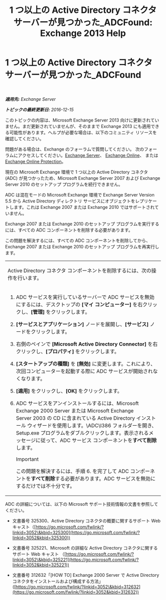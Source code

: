 ﻿---
title: '1 つ以上の Active Directory コネクタ サーバーが見つかった_ADCFound: Exchange 2013 Help'
TOCTitle: 1 つ以上の Active Directory コネクタ サーバーが見つかった_ADCFound
ms:assetid: a874f51f-09a2-4a76-9695-d61fb1ee6c1c
ms:mtpsurl: https://technet.microsoft.com/ja-jp/library/ms.exch.setupreadiness.adcfound(v=EXCHG.150)
ms:contentKeyID: 48269889
ms.date: 04/24/2018
mtps_version: v=EXCHG.150
ms.translationtype: HT
---

# 1 つ以上の Active Directory コネクタ サーバーが見つかった\_ADCFound

 

_**適用先:** Exchange Server_

_**トピックの最終更新日:** 2016-12-15_

このトピックの内容は、Microsoft Exchange Server 2013 向けに更新されていません。まだ更新されていませんが、そのままで Exchange 2013 にも適用できる可能性があります。ヘルプが必要な場合は、以下のコミュニティ リソースを確認してください。

問題がある場合は、Exchange のフォーラムで質問してください。 次のフォーラムにアクセスしてください。[Exchange Server](https://go.microsoft.com/fwlink/p/?linkid=60612)、 [Exchange Online](https://go.microsoft.com/fwlink/p/?linkid=267542)、 または [Exchange Online Protection](https://go.microsoft.com/fwlink/p/?linkid=285351)。

現在の Microsoft Exchange 環境で 1 つ以上の Active Directory コネクタ (ADC) が見つかったため、Microsoft Exchange Server 2007 および Exchange Server 2010 のセットアップ プログラムを続行できません。

ADC は混在モードの Microsoft Exchange 環境で Exchange Server Version 5.5 から Active Directory ディレクトリ サービスにオブジェクトをレプリケートします。これは Exchange 2007 または Exchange 2010 ではサポートされていません。

Exchange 2007 または Exchange 2010 のセットアップ プログラムを実行するには、すべての ADC コンポーネントを削除する必要があります。

この問題を解決するには、すべての ADC コンポーネントを削除してから、Exchange 2007 または Exchange 2010 のセットアップ プログラムを再実行します。


<table>
<colgroup>
<col style="width: 100%" />
</colgroup>
<tbody>
<tr class="odd">
<td><p>Active Directory コネクタ コンポーネントを削除するには、次の操作を行います。</p></td>
</tr>
<tr class="even">
<td><ol>
<li><p>ADC サービスを実行しているサーバーで ADC サービスを無効にするには、デスクトップの <strong>[マイ コンピューター]</strong> を右クリックし、<strong>[管理]</strong> をクリックします。</p></li>
<li><p><strong>[サービスとアプリケーション]</strong> ノードを展開し、<strong>[サービス]</strong> ノードをクリックします。</p></li>
<li><p>右側のペインで <strong>[Microsoft Active Directory Connector]</strong> を右クリックし、<strong>[プロパティ]</strong> をクリックします。</p></li>
<li><p><strong>[スタートアップの種類]</strong> を <strong>[無効]</strong> に変更します。これにより、次回コンピューターを起動する際に ADC サービスが開始されなくなります。</p></li>
<li><p><strong>[適用]</strong> をクリックし、<strong>[OK]</strong> をクリックします。</p></li>
<li><p>ADC サービスをアンインストールするには、Microsoft Exchange 2000 Server または Microsoft Exchange Server 2003 の CD に含まれている Active Directory インストール ウィザードを使用します。\ADC\I386 フォルダーを開き、Setup.exe プログラムをダブルクリックします。表示されるメッセージに従って、ADC サービス コンポーネントを<strong>すべて削除</strong>します。</p>

> [!IMPORTANT]
> この問題を解決するには、手順 6. を完了して ADC コンポーネントを<STRONG>すべて削除</STRONG>する必要があります。ADC サービスを無効にするだけでは不十分です。


</li>
</ol></td>
</tr>
</tbody>
</table>


ADC の詳細については、以下の Microsoft サポート技術情報の文書を参照してください。

  - 文書番号 325300、Active Directory コネクタの概要に関するサポート Web キャスト（[https://go.microsoft.com/fwlink/?linkid=3052\&kbid=325300](https://go.microsoft.com/fwlink/?linkid=3052&kbid=325300))

  - 文書番号 325221、Microsoft の詳細な Active Directory コネクタに関するサポート Web キャスト （[https://go.microsoft.com/fwlink/?linkid=3052\&kbid=325221](https://go.microsoft.com/fwlink/?linkid=3052&kbid=325221))

  - 文書番号 312632「\[HOW TO\] Exchange 2000 Server で Active Directory コネクタをインストールおよび構成する方法」([https://go.microsoft.com/fwlink/?linkid=3052\&kbid=312632](https://go.microsoft.com/fwlink/?linkid=3052&kbid=312632))

